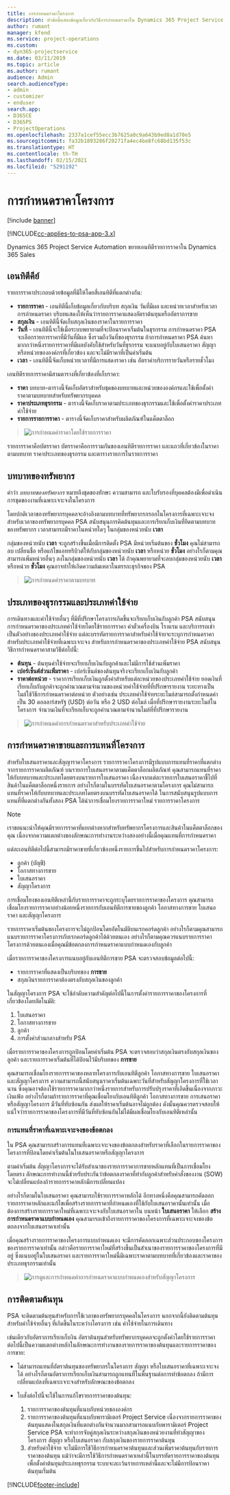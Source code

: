 ```yaml
---
title: การกำหนดราคาโครงการ
description: หัวข้อนี้แสดงข้อมูลเกี่ยวกับวิธีการกำหนดราคาใน Dynamics 365 Project Service Automation
author: rumant
manager: kfend
ms.service: project-operations
ms.custom:
- dyn365-projectservice
ms.date: 03/11/2019
ms.topic: article
ms.author: rumant
audience: Admin
search.audienceType:
- admin
- customizer
- enduser
search.app:
- D365CE
- D365PS
- ProjectOperations
ms.openlocfilehash: 2337a1cef55ecc3b7625a0c9a643b9ed8a1d70e5
ms.sourcegitcommit: fa32b1893286f20271fa4ec4be8fc68bd135f53c
ms.translationtype: HT
ms.contentlocale: th-TH
ms.lasthandoff: 02/15/2021
ms.locfileid: "5291192"
---
```

# <a name="project-pricing"></a>การกำหนดราคาโครงการ 

[!include [banner](../includes/psa-now-project-operations.md)]

[!INCLUDE[cc-applies-to-psa-app-3.x](../includes/cc-applies-to-psa-app-3x.md)]

Dynamics 365 Project Service Automation ขยายเอนทิตีรายการราคาใน Dynamics 365 Sales 

## <a name="key-entities"></a>เอนทิตีคีย์

รายการราคาประกอบด้วยข้อมูลที่มีให้โดยสี่เอนทิตีที่แตกต่างกัน:

- **รายการราคา** - เอนทิตีนี้เก็บข้อมูลเกี่ยวกับบริบท สกุลเงิน วันที่มีผล และหน่วยเวลาสำหรับเวลาการกำหนดราคา บริบทแสดงให้เห็นว่ารายการราคาแสดงอัตราต้นทุนหรืออัตราการขาย 
- **สกุลเงิน** - เอนทิตีนี้จัดเก็บสกุลเงินของราคาในรายการราคา 
- **วันที่** - เอนทิตีนี้จะใช้เมื่อระบบพยายามที่จะป้อนราคาเริ่มต้นในธุรกรรม การกำหนดราคา PSA จะเลือกรายการราคาที่มีวันที่มีผล ซึ่งรวมถึงวันที่ของธุรกรรม ถ้าการกำหนดราคา PSA ค้นหามากกว่าหนึ่งรายการราคาที่มีผลบังคับใช้สำหรับวันที่ธุรกรรม จะแนบอยู่กับใบเสนอราคา สัญญา หรือหน่วยขององค์กรที่เกี่ยวข้อง และจะไม่มีราคาที่เป็นค่าเริ่มต้น 
- **เวลา** - เอนทิตีนี้จัดเก็บหน่วยเวลาที่มีการแสดงราคา เช่น อัตราค่าบริการรายวันหรือรายชั่วโมง 

เอนทิตีรายการราคามีสามตารางที่เกี่ยวข้องที่เก็บราคา:

  - **ราคา** บทบาท-ตารางนี้จัดเก็บอัตราสำหรับชุดของบทบาทและหน่วยขององค์กรและใช้เพื่อตั้งค่าราคาตามบทบาทสำหรับทรัพยากรบุคคล
  - **ราคาประเภทธุรกรรม** - ตารางนี้จัดเก็บราคาตามประเภทของธุรกรรมและใช้เพื่อตั้งค่าราคาประเภทค่าใช้จ่าย
  - **รายการรายการราคา** - ตารางนี้จัดเก็บราคาสำหรับผลิตภัณฑ์ในแค็ตตาล็อก

> ![การกำหนดค่าราคาโดยใช้รายการราคา](media/basic-guide-12.png)
 
รายการราคาคือบัตรราคา บัตรราคาคือการรวมกันของเอนทิตีรายการราคา และแถวที่เกี่ยวข้องในราคาตามบทบาท ราคาประเภทของธุรกรรม และตารางรายการในรายการราคา

## <a name="resource-roles"></a>บทบาทของทรัพยากร

คำว่า *บทบาทของทรัพยากร* หมายถึงชุดของทักษะ ความสามารถ และใบรับรองที่บุคคลต้องมีเพื่อดำเนินการชุดของงานที่เฉพาะเจาะจงในโครงการ

โดยปกติเวลาของทรัพยากรบุคคลจะอ้างอิงตามบทบาทที่ทรัพยากรกรอกในโครงการที่เฉพาะเจาะจง สำหรับเวลาของทรัพยากรบุคคล PSA สนับสนุนการคิดต้นทุนและการเรียกเก็บเงินที่ยึดตามบทบาทของทรัพยากร เวลาสามารถมีราคาในหน่วยใดๆ ในกลุ่มของหน่วยนับ **เวลา**

กลุ่มของหน่วยนับ **เวลา** จะถูกสร้างขึ้นเมื่อมีการติดตั้ง PSA มีหน่วยเริ่มต้นของ **ชั่วโมง** คุณไม่สามารถลบ เปลี่ยนชื่อ หรือแก้ไขแอททริบิวต์ให้กับกลุ่มของหน่วยนับ **เวลา** หรือหน่วย **ชั่วโมง** อย่างไรก็ตามคุณสามารถเพิ่มหน่วยอื่นๆ ลงในกลุ่มของหน่วยนับ **เวลา** ได้ ถ้าคุณพยายามที่จะลบกลุ่มของหน่วยนับ **เวลา** หรือหน่วย **ชั่วโมง** คุณอาจทำให้เกิดความล้มเหลวในตรรกะธุรกิจของ PSA

> ![การกำหนดค่าราคาตามบทบาท](media/basic-guide-13.png)
 
## <a name="transaction-categories-and-expense-categories"></a>ประเภทของธุรกรรมและประเภทค่าใช้จ่าย

การเดินทางและค่าใช้จ่ายอื่นๆ ที่มีที่ปรึกษาโครงการเกิดขึ้นจะเรียกเก็บเงินกับลูกค้า PSA สนับสนุนการกำหนดราคาของประเภทค่าใช้จ่ายโดยใช้รายการราคา ค่าตั๋วเครื่องบิน โรงแรม และบริการรถเช่า เป็นตัวอย่างของประเภทค่าใช้จ่าย แต่ละบรรทัดรายการราคาสำหรับค่าใช้จ่ายจะระบุการกำหนดราคาสำหรับประเภทค่าใช้จ่ายที่เฉพาะเจาะจง สำหรับการกำหนดราคาของประเภทค่าใช้จ่าย PSA สนับสนุนวิธีการกำหนดราคาสามวิธีต่อไปนี้:

- **ต้นทุน** - ต้นทุนค่าใช้จ่ายจะเรียกเก็บเงินกับลูกค้าและไม่มีการใช้ส่วนเพิ่มราคา
- **เปอร์เซ็นต์ส่วนเพิ่มราคา** - เปอร์เซ็นต์ของต้นทุนจริงจะเรียกเก็บเงินกับลูกค้า 
- **ราคาต่อหน่วย** - ราคาการเรียกเก็บเงินถูกตั้งค่าสำหรับแต่ละหน่วยของประเภทค่าใช้จ่าย ยอดเงินที่เรียกเก็บกับลูกค้าจะถูกคำนวณตามจำนวนของหน่วยค่าใช้จ่ายที่ที่ปรึกษารายงาน ระยะทางเป็นไมล์ใช้วิธีการกำหนดราคาต่อหน่วย ตัวอย่างเช่น ประเภทค่าใช้จ่ายระยะไมล์สามารถตั้งกำหนดค่าเป็น 30 ดอลลาร์สหรัฐ (USD) ต่อวัน หรือ 2 USD ต่อไมล์ เมื่อที่ปรึกษารายงานระยะไมล์ในโครงการ จำนวนเงินที่จะเรียกเก็บจะถูกคำนวณตามจำนวนไมล์ที่ที่ปรึกษารายงาน

> ![การกำหนดค่าการกำหนดราคาสำหรับประเภทค่าใช้จ่าย](media/basic-guide-14.png)
 
## <a name="project-sales-pricing-and-overrides"></a>การกำหนดราคาขายและการแทนที่โครงการ

สำหรับใบเสนอราคาและสัญญาราคาโครงการ รายการราคาโครงการมีรูปแบบการแทนที่ราคาที่แตกต่างจากรายการราคาผลิตภัณฑ์ บนรายการใบเสนอราคาตามแค็ตตาล็อกผลิตภัณฑ์ คุณสามารถแทนที่ราคาให้กับบทบาทและประเภทโดยตรงบนรายการใบเสนอราคา เนื่องจากแต่ละรายการใบเสนอราคาชี้ไปที่สินค้าในแค็ตตาล็อกหนึ่งรายการ อย่างไรก็ตามในบรรทัดใบเสนอราคาตามโครงการ คุณไม่สามารถแทนที่ราคาให้กับบทบาทและประเภทโดยตรงบนบรรทัดใบเสนอราคาได้ ในการสนับสนุนรูปแบบการแทนที่ที่แตกต่างกันทั้งสอง PSA ได้นำการเชื่อมโยงรายการราคาใหม่ รายการราคาโครงการ

> [!NOTE]
> เราขอแนะนำให้คุณมีรายการราคาที่แยกต่างหากสำหรับทรัพยากรโครงการและสินค้าในแค็ตตาล็อกของคุณ เนื่องจากความแตกต่างของลักษณะการทำงานระหว่างสองอย่างนี้เมื่อคุณแทนที่การกำหนดราคา

แต่ละเอนทิตีต่อไปนี้สามารถมีราคาขายที่เกี่ยวข้องหนึ่งรายการขึ้นไปสำหรับการกำหนดราคาโครงการ:

- ลูกค้า (บัญชี) 
- โอกาสทางการขาย 
- ใบเสนอราคา 
- สัญญาโครงการ

การเชื่อมโยงของเอนทิตีเหล่านี้กับรายการราคาจะถูกระบุโดยรายการราคาของโครงการ คุณสามารถเชื่อมโยงรายการราคาอย่างน้อยหนึ่งรายการกับเอนทิตีการขายของลูกค้า โอกาสทางการขาย ใบเสนอราคา และสัญญาโครงการ

รายการราคาเริ่มต้นของโครงการจะไม่ถูกป้อนโดยอัตโนมัติบนเรกคอร์ดลูกค้า อย่างไรก็ตามคุณสามารถแนบรายการราคาโครงการกับเรกคอร์ดลูกค้าได้ด้วยตนเอง อย่างไรก็ตามคุณควรแนบรายการราคาโครงการด้วยตนเองเมื่อคุณมีข้อตกลงการกำหนดราคาแบบกำหนดเองกับลูกค้า 

เมื่อรายการราคาของโครงการแนบอยู่กับเอนทิตีการขาย PSA จะตรวจสอบข้อมูลต่อไปนี้:

- รายการราคาที่แสดงเป็นบริบทของ **การขาย** 
- สกุลเงินรายการราคาต้องตรงกับสกุลเงินของลูกค้า 

ในสัญญาโครงการ PSA จะใช้ลำดับความสำคัญต่อไปนี้ในการตั้งค่ารายการราคาของโครงการที่เกี่ยวข้องโดยอัตโนมัติ:

1. ใบเสนอราคา
2. โอกาสทางการขาย
3. ลูกค้า 
4. การตั้งค่าส่วนกลางสำหรับ PSA

เมื่อรายการราคาของโครงการถูกป้อนโดยค่าเริ่มต้น PSA จะตรวจสอบว่าสกุลเงินตรงกับสกุลเงินของลูกค้า และรายการราคาเริ่มต้นที่ได้ป้อนไว้มีบริบทของ **การขาย**

คุณสามารถเชื่อมโยงรายการราคาของหลายโครงการกับเอนทิตีลูกค้า โอกาสทางการขาย ใบเสนอราคา และสัญญาโครงการ ความสามารถนี้สนับสนุนราคาเริ่มต้นเฉพาะวันที่สำหรับสัญญาโครงการที่ใช้เวลานาน ซึ่งคุณอาจต้องใช้รายการราคามากกว่าหนึ่งรายการสำหรับการปรับปรุงราคาที่เกิดขึ้นเนื่องจากภาวะเงินเฟ้อ อย่างไรก็ตามถ้ารายการราคาที่คุณเชื่อมโยงกับเอนทิตีลูกค้า โอกาสทางการขาย การเสนอราคา หรือสัญญาโครงการ มีวันที่ทับซ้อนกัน ส่งผลให้ราคาเริ่มต้นอาจไม่ถูกต้อง ดังนั้นคุณควรตรวจสอบให้แน่ใจว่ารายการราคาของโครงการที่มีวันที่ทับซ้อนกันไม่ได้มีผลเชื่อมโยงกับเอนทิตีเหล่านั้น

### <a name="deal-specific-price-overrides"></a>การแทนที่ราคาที่เฉพาะเจาะจงของข้อตกลง

ใน PSA คุณสามารถสร้างการแทนที่เฉพาะเจาะจงของข้อตกลงสำหรับราคาที่เลือกในรายการราคาของโครงการที่ป้อนโดยค่าเริ่มต้นในใบเสนอราคาหรือสัญญาโครงการ

ตามค่าเริ่มต้น สัญญาโครงการจะได้รับสำเนาของรายการราคาการขายหลักแทนที่เป็นการเชื่อมโยงโดยตรง ลักษณะการทำงานนี้ช่วยรับประกันว่าข้อตกลงราคาที่ทำกับลูกค้าสำหรับคำสั่งของงาน (SOW) จะไม่เปลี่ยนแปลงถ้ารายการราคาหลักมีการเปลี่ยนแปลง

อย่างไรก็ตามในใบเสนอราคา คุณสามารถใช้รายการราคาหลักได้ อีกทางหนึ่งคือคุณสามารถคัดลอกรายการราคาหลักและแก้ไขเพื่อสร้างรายการราคาที่กำหนดเองที่ใช้กับใบเสนอราคานั้นเท่านั้น เมื่อต้องการสร้างรายการราคาใหม่ที่เฉพาะเจาะจงกับใบเสนอราคาใน บนหน้า **ใบเสนอราคา** ให้เลือก **สร้างการกำหนดราคาแบบกำหนดเอง** คุณสามารถเข้าถึงรายการราคาของโครงการที่เฉพาะเจาะจงของข้อตกลงจากใบเสนอราคาเท่านั้น 

เมื่อคุณสร้างรายการราคาของโครงการแบบกำหนดเอง จะมีการคัดลอกเฉพาะส่วนประกอบของโครงการของรายการราคาเท่านั้น กล่าวคือรายการราคาใหม่ที่สร้างขึ้นเป็นสำเนาของรายการราคาของโครงการที่มีอยู่ ซึ่งแนบอยู่ในใบเสนอราคา และรายการราคาใหม่นี้มีเฉพาะราคาตามบทบาทที่เกี่ยวข้องและราคาของประเภทธุรกรรมเท่านั้น

> ![การดูและการกำหนดค่าการกำหนดราคาแบบกำหนดเองสำหรับสัญญาโครงการ](media/basic-guide-15.png)
  
## <a name="tracking-costs"></a>การติดตามต้นทุน

PSA จะติดตามต้นทุนสำหรับการใช้เวลาของทรัพยากรบุคคลในโครงการ นอกจากนี้ยังติดตามต้นทุนสำหรับค่าใช้จ่ายอื่นๆ ที่เกิดขึ้นในระหว่างโครงการ เช่น ค่าใช้จ่ายในการเดินทาง

เช่นเดียวกับอัตราการเรียกเก็บงิน อัตราต้นทุนสำหรับทรัพยากรบุคคลจะถูกตั้งค่าโดยใช้รายการราคา ต่อไปนี้เป็นความแตกต่างหลักในลักษณะการทำงานของรายการราคาของต้นทุนและรายการราคาของการขาย:

- ไม่สามารถแทนที่อัตราต้นทุนของทรัพยากรในโครงการ สัญญา หรือใบเสนอราคาที่เฉพาะเจาะจงได้ อย่างไรก็ตามอัตราการเรียกเก็บเงินสามารถถูกแทนที่ในพื้นฐานต่อการทำข้อตกลง ถ้ามีการเปลี่ยนแปลงที่เฉพาะเจาะจงสำหรับลักษณะของข้อตกลง 

- ใบสั่งต่อไปนี้จะใช้ในการแก้ไขรายการราคาของต้นทุน:

    1. รายการราคาของต้นทุนที่แนบกับหน่วยขององค์กร
    2. รายการราคาของต้นทุนที่แนบกับพารามิเตอร์ Project Service เนื่องจากรายการราคาของต้นทุนแสดงในสกุลเงินที่แตกต่างกันจำนวนมากสามารถแนบกับพารามิเตอร์ Project Service PSA จะทำการจับคู่สกุลเงินระหว่างสกุลเงินของหน่วยงานที่ทำสัญญาของโครงการ สัญญา หรือใบเสนอราคา กับสกุลเงินของรายการราคาต้นทุน
    3. สำหรับค่าใช้จ่าย จะไม่มีการใช้วิธีการกำหนดราคาต้นทุนและส่วนเพิ่มราคาต้นทุนกับรายการราคาของต้นทุน แม้ว่าจะมีการใช้วิธีการกำหนดราคาเหล่านี้ในบรรทัดรายการราคาของต้นทุนเพื่อตั้งค่าต้นทุนประเภทธุรกรรม ระบบจะละเว้นรายการเหล่านี้และจะไม่มีการป้อนราคาต้นทุนเริ่มต้น


[!INCLUDE[footer-include](../includes/footer-banner.md)]